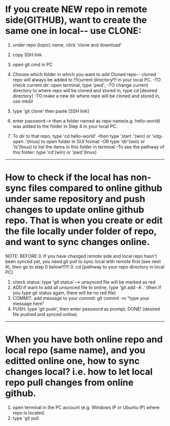 # If you create NEW repo in remote side(GITHUB), want to create the same one in local-- use CLONE: 
1. under repo (topic) name, click 'clone and download'
2. copy SSH link
3. open git.cmd in PC
4. Choose which folder in which you want to add Cloned repo-- cloned repo will always be added to !!!current directory!!! in your local PC.
  -TO check current dir: open terminal, type 'pwd';
  -TO change current directory to where repo will be cloned and stored in, type cd [desired directory] 
  -TO make a new dir where repo will be cloned and stored in, use mkdir

5. type 'git clone' then paste [SSH link]
6. enter password--> then a folder named as repo name(e.g. hello-world) was added to the folder in Step 4 in your local PC. 

7. To dir to that repo, type 'cd hello-world'
    -then type 'start .'(win) or 'xdg-open .'(linux) to open folder in GUI format
    -OR type 'dir'(win) or 'ls'(linux) to list the items in this folder in terminal
    -To see the pathway of this folder: type 'cd'(win) or 'pwd'(linux)

-----------------

# How to check if the local has non-sync files compared to online github under same repository and push changes to update online github repo. That is when you create or edit the file locally under folder of repo, and want to sync changes online. 

NOTE: 
BEFORE 0. If you have changed remote side and local repo hasn't been synced yet, you need git pull to sync local with remote first (see next #), then go to step 0 below!!!!!!
0. cd [pathway to your repo directory in local PC]
1. check status: type 'git status'--> unsynced file will be marked as red
2. ADD:if want to add all unsynced file to online, type  'git add -A .' (then if you type git status again, there will be no red file)
3. COMMIT: add message to your commit: git commit -m "type your message here"
4. PUSH: type 'git push', then enter password as prompt. DONE! (desired file pushed and synced online)

-----------------

# When you have both online repo and local repo (same name), and you editted online one, how to sync changes local? i.e. how to let local repo pull changes from online github.
1. open terminal in the PC account (e.g. Windows IP or Ubuntu IP) where repo is located. 
2. type 'git pull
